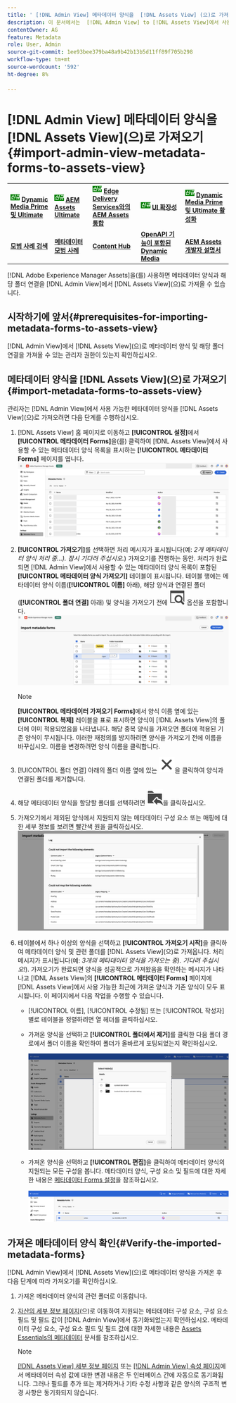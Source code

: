 ```yaml
---
title: ' [!DNL Admin View] 메타데이터 양식을  [!DNL Assets View] (으)로 가져오기'
description: 이 문서에서는  [!DNL Admin View] to [!DNL Assets View]에서 사용할 수 있는 메타데이터 양식을 가져오는 방법에 대해 설명합니다.
contentOwner: AG
feature: Metadata
role: User, Admin
source-git-commit: 1ee93bee379ba48a9b42b13b5d11ff89f705b298
workflow-type: tm+mt
source-wordcount: '592'
ht-degree: 8%

---
```



# [!DNL Admin View] 메타데이터 양식을 [!DNL Assets View]&#x200B;(으)로 가져오기 {#import-admin-view-metadata-forms-to-assets-view}

<table>
    <tr>
        <td>
            <sup style= "background-color:#008000; color:#FFFFFF; font-weight:bold"><i>신규</i></sup> <a href="/help/assets/dynamic-media/dm-prime-ultimate.md"><b>Dynamic Media Prime 및 Ultimate</b></a>
        </td>
        <td>
            <sup style= "background-color:#008000; color:#FFFFFF; font-weight:bold"><i>신규</i></sup> <a href="/help/assets/assets-ultimate-overview.md"><b>AEM Assets Ultimate</b></a>
        </td>
        <td>
            <sup style= "background-color:#008000; color:#FFFFFF; font-weight:bold"><i>신규</i></sup> <a href="/help/assets/integrate-aem-assets-edge-delivery-services.md"><b>Edge Delivery Services와의 AEM Assets 통합</b></a>
        </td>
        <td>
            <sup style= "background-color:#008000; color:#FFFFFF; font-weight:bold"><i>신규</i></sup> <a href="/help/assets/aem-assets-view-ui-extensibility.md"><b>UI 확장성</b></a>
        </td>
          <td>
            <sup style= "background-color:#008000; color:#FFFFFF; font-weight:bold"><i>신규</i></sup> <a href="/help/assets/dynamic-media/enable-dynamic-media-prime-and-ultimate.md"><b>Dynamic Media Prime 및 Ultimate 활성화</b></a>
        </td>
    </tr>
    <tr>
        <td>
            <a href="/help/assets/search-best-practices.md"><b>모범 사례 검색</b></a>
        </td>
        <td>
            <a href="/help/assets/metadata-best-practices.md"><b>메타데이터 모범 사례</b></a>
        </td>
        <td>
            <a href="/help/assets/product-overview.md"><b>Content Hub</b></a>
        </td>
        <td>
            <a href="/help/assets/dynamic-media-open-apis-overview.md"><b>OpenAPI 기능이 포함된 Dynamic Media</b></a>
        </td>
        <td>
            <a href="https://developer.adobe.com/experience-cloud/experience-manager-apis/"><b>AEM Assets 개발자 설명서</b></a>
        </td>
    </tr>
</table>

[!DNL Adobe Experience Manager Assets]을(를) 사용하면 메타데이터 양식과 해당 폴더 연결을 [!DNL Admin View]에서 [!DNL Assets View]&#x200B;(으)로 가져올 수 있습니다.

## 시작하기에 앞서{#prerequisites-for-importing-metadata-forms-to-assets-view}

[!DNL Admin View]에서 [!DNL Assets View]&#x200B;(으)로 메타데이터 양식 및 해당 폴더 연결을 가져올 수 있는 관리자 권한이 있는지 확인하십시오.

## 메타데이터 양식을 [!DNL Assets View]&#x200B;(으)로 가져오기{#import-metadata-forms-to-assets-view}

관리자는 [!DNL Admin View]에서 사용 가능한 메타데이터 양식을 [!DNL Assets View]&#x200B;(으)로 가져오려면 다음 단계를 수행하십시오.

1. [!DNL Assets View] 홈 페이지로 이동하고 **[!UICONTROL 설정]**&#x200B;에서 **[!UICONTROL 메타데이터 Forms]**&#x200B;을(를) 클릭하여 [!DNL Assets View]에서 사용할 수 있는 메타데이터 양식 목록을 표시하는 **[!UICONTROL 메타데이터 Forms]** 페이지를 엽니다.
   ![메타데이터 양식 페이지](/help/assets/assets/metadata-forms-page.png)
1. **[!UICONTROL 가져오기]**&#x200B;를 선택하면 처리 메시지가 표시됩니다(예: *2개 메타데이터 양식 처리 중...). 잠시 기다려 주십시오.*) 가져오기를 진행하는 동안. 처리가 완료되면 [!DNL Admin View]에서 사용할 수 있는 메타데이터 양식 목록이 포함된 **[!UICONTROL 메타데이터 양식 가져오기]** 테이블이 표시됩니다. 테이블 행에는 메타데이터 양식 이름(**[!UICONTROL 이름]** 아래), 해당 양식과 연결된 폴더(**[!UICONTROL 폴더 연결]** 아래) 및 양식을 가져오기 전에 ![미리 보기](/help/assets/assets/Preview.svg) 옵션을 포함합니다.
   ![메타데이터 Forms 페이지 가져오기](/help/assets/assets/import-metadata-forms-page.png)

   >[!NOTE]
   > 
   > **[!UICONTROL 메타데이터 가져오기 Forms]**&#x200B;에서 양식 이름 옆에 있는 **[!UICONTROL 복제]** 레이블을 표로 표시하면 양식이 [!DNL Assets View]의 폴더에 이미 적용되었음을 나타냅니다. 해당 중복 양식을 가져오면 폴더에 적용된 기존 양식이 무시됩니다. 이러한 재정의를 방지하려면 양식을 가져오기 전에 이름을 바꾸십시오. 이름을 변경하려면 양식 이름을 클릭합니다.
1. [!UICONTROL 폴더 연결] 아래의 폴더 이름 옆에 있는 ![폴더 선택](/help/assets/assets/x.svg)을 클릭하여 양식과 연결된 폴더를 제거합니다.
1. 해당 메타데이터 양식을 할당할 폴더를 선택하려면 ![폴더 선택](/help/assets/assets/add-to-folder.svg)을 클릭하십시오.
1. 가져오기에서 제외된 양식에서 지원되지 않는 메타데이터 구성 요소 또는 매핑에 대한 세부 정보를 보려면 빨간색 원을 클릭하십시오.
   ![메타데이터 Forms 페이지 가져오기](/help/assets/assets/unsupported-import-elements.png)
1. 테이블에서 하나 이상의 양식을 선택하고 **[!UICONTROL 가져오기 시작]**&#x200B;을 클릭하여 메타데이터 양식 및 관련 폴더를 [!DNL Assets View]&#x200B;(으)로 가져옵니다. 처리 메시지가 표시됩니다(예: *3개의 메타데이터 양식을 가져오는 중). 기다려 주십시오!*). 가져오기가 완료되면 양식을 성공적으로 가져왔음을 확인하는 메시지가 나타나고 [!DNL Assets View]의 **[!UICONTROL 메타데이터 Forms]** 페이지에 [!DNL Assets View]에서 사용 가능한 최근에 가져온 양식과 기존 양식이 모두 표시됩니다. 이 페이지에서 다음 작업을 수행할 수 있습니다.
   * [!UICONTROL 이름], [!UICONTROL 수정됨] 또는 [!UICONTROL 작성자]별로 테이블을 정렬하려면 열 헤더를 클릭하십시오.
   * 가져온 양식을 선택하고 **[!UICONTROL 폴더에서 제거]**&#x200B;를 클릭한 다음 폴더 경로에서 폴더 이름을 확인하여 폴더가 올바르게 포팅되었는지 확인하십시오.

     ![메타데이터 양식 페이지 확인](/help/assets/assets/confirm-ported-folder.png)
   * 가져온 양식을 선택하고 **[!UICONTROL 편집]**&#x200B;을 클릭하여 메타데이터 양식의 지원되는 모든 구성을 봅니다. 메타데이터 양식, 구성 요소 및 필드에 대한 자세한 내용은 [메타데이터 Forms 설정](https://experienceleague.adobe.com/ko/docs/experience-manager-assets-essentials/help/metadata#metadata-forms)을 참조하십시오.

     ![메타데이터 양식 페이지 확인](/help/assets/assets/verify-metadata-forms-page.png)

## 가져온 메타데이터 양식 확인{#Verify-the-imported-metadata-forms}

[!DNL Admin View]에서 [!DNL Assets View]&#x200B;(으)로 메타데이터 양식을 가져온 후 다음 단계에 따라 가져오기를 확인하십시오.

1. 가져온 메타데이터 양식의 관련 폴더로 이동합니다.
1. [자산의 세부 정보 페이지](/help/assets/navigate-assets-view.md#preview-assets)(으)로 이동하여 지원되는 메타데이터 구성 요소, 구성 요소 필드 및 필드 값이 [!DNL Admin View]에서 동기화되었는지 확인하십시오. 메타데이터 구성 요소, 구성 요소 필드 및 필드 값에 대한 자세한 내용은 [Assets Essentials의 메타데이터](https://experienceleague.adobe.com/ko/docs/experience-manager-assets-essentials/help/metadata) 문서를 참조하십시오.

   >[!NOTE]
   >
   > [[!DNL Assets View] 세부 정보 페이지](https://experienceleague.adobe.com/ko/docs/experience-manager-cloud-service/content/assets/assets-view/metadata-assets-view#metadata-forms) 또는 [[!DNL Admin View] 속성 페이지](https://experienceleague.adobe.com/ko/docs/experience-manager-65/content/assets/administer/metadata-schemas)에서 메타데이터 속성 값에 대한 변경 내용은 두 인터페이스 간에 자동으로 동기화됩니다. 그러나 필드를 추가 또는 제거하거나 기타 수정 사항과 같은 양식의 구조적 변경 사항은 동기화되지 않습니다.